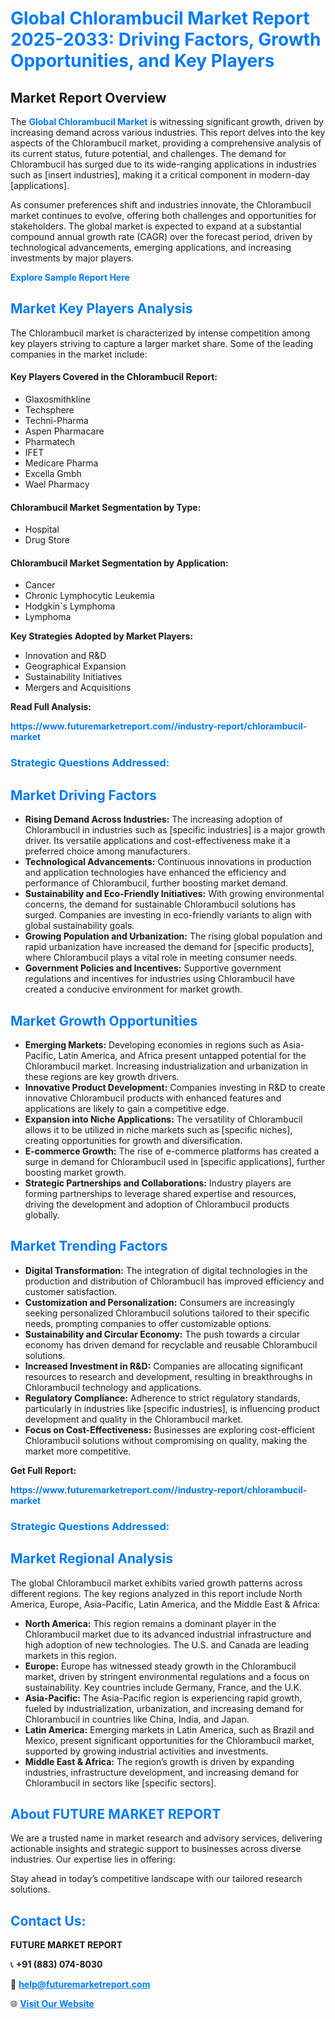 <h1 style="color: #007BFF;">Global Chlorambucil Market Report 2025-2033: Driving Factors, Growth Opportunities, and Key Players</h1>

<section id="overview">
<h2>Market Report Overview</h2>
<p>The <a href="https://www.futuremarketreport.com//industry-report/chlorambucil-market" style="color: #007BFF; text-decoration: none;"><strong>Global Chlorambucil Market</strong></a> is witnessing significant growth, driven by increasing demand across various industries. This report delves into the key aspects of the Chlorambucil market, providing a comprehensive analysis of its current status, future potential, and challenges. The demand for Chlorambucil has surged due to its wide-ranging applications in industries such as [insert industries], making it a critical component in modern-day [applications].</p>
<p>As consumer preferences shift and industries innovate, the Chlorambucil market continues to evolve, offering both challenges and opportunities for stakeholders. The global market is expected to expand at a substantial compound annual growth rate (CAGR) over the forecast period, driven by technological advancements, emerging applications, and increasing investments by major players.</p>
</section>

<section id="overview">
<p><a href="https://www.futuremarketreport.com//request-sample/reportId=77862" style="color: #007BFF; text-decoration: none;"><strong>Explore Sample Report Here</strong></a></p>
</section>

<section id="key-players">
<h2 style="color: #007BFF;">Market Key Players Analysis</h2>
<p>The Chlorambucil market is characterized by intense competition among key players striving to capture a larger market share. Some of the leading companies in the market include:</p>
<h4>Key Players Covered in the Chlorambucil Report:</h4>
<ul><li>Glaxosmithkline</li><li>Techsphere</li><li>Techni-Pharma</li><li>Aspen Pharmacare</li><li>Pharmatech</li><li>IFET</li><li>Medicare Pharma</li><li>Excella Gmbh</li><li>Wael Pharmacy</li></ul>
<h4>Chlorambucil Market Segmentation by Type:</h4>
<ul><li>Hospital</li><li>Drug Store</li></ul>

<h4>Chlorambucil Market Segmentation by Application:</h4>
<ul><li>Cancer</li><li>Chronic Lymphocytic Leukemia</li><li>Hodgkin`s Lymphoma</li><li>Lymphoma</li></ul>
<p><strong>Key Strategies Adopted by Market Players:</strong></p>
<ul>
<li>Innovation and R&D</li>
<li>Geographical Expansion</li>
<li>Sustainability Initiatives</li>
<li>Mergers and Acquisitions</li>
</ul>
</section>

<section>
<p><strong>Read Full Analysis: </strong></p><a href="https://www.futuremarketreport.com//industry-report/chlorambucil-market" style="color: #007BFF; text-decoration: none;"><strong>https://www.futuremarketreport.com//industry-report/chlorambucil-market</strong></a>
<h3 style="color: #007BFF;">Strategic Questions Addressed:</h3>
</section>

<section id="driving-factors">
<h2 style="color: #007BFF;">Market Driving Factors</h2>
<ul>
<li><strong>Rising Demand Across Industries:</strong> The increasing adoption of Chlorambucil in industries such as [specific industries] is a major growth driver. Its versatile applications and cost-effectiveness make it a preferred choice among manufacturers.</li>
<li><strong>Technological Advancements:</strong> Continuous innovations in production and application technologies have enhanced the efficiency and performance of Chlorambucil, further boosting market demand.</li>
<li><strong>Sustainability and Eco-Friendly Initiatives:</strong> With growing environmental concerns, the demand for sustainable Chlorambucil solutions has surged. Companies are investing in eco-friendly variants to align with global sustainability goals.</li>
<li><strong>Growing Population and Urbanization:</strong> The rising global population and rapid urbanization have increased the demand for [specific products], where Chlorambucil plays a vital role in meeting consumer needs.</li>
<li><strong>Government Policies and Incentives:</strong> Supportive government regulations and incentives for industries using Chlorambucil have created a conducive environment for market growth.</li>
</ul>
</section>

<section id="growth-opportunities">
<h2 style="color: #007BFF;">Market Growth Opportunities</h2>
<ul>
<li><strong>Emerging Markets:</strong> Developing economies in regions such as Asia-Pacific, Latin America, and Africa present untapped potential for the Chlorambucil market. Increasing industrialization and urbanization in these regions are key growth drivers.</li>
<li><strong>Innovative Product Development:</strong> Companies investing in R&D to create innovative Chlorambucil products with enhanced features and applications are likely to gain a competitive edge.</li>
<li><strong>Expansion into Niche Applications:</strong> The versatility of Chlorambucil allows it to be utilized in niche markets such as [specific niches], creating opportunities for growth and diversification.</li>
<li><strong>E-commerce Growth:</strong> The rise of e-commerce platforms has created a surge in demand for Chlorambucil used in [specific applications], further boosting market growth.</li>
<li><strong>Strategic Partnerships and Collaborations:</strong> Industry players are forming partnerships to leverage shared expertise and resources, driving the development and adoption of Chlorambucil products globally.</li>
</ul>
</section>

<section id="trending-factors">
<h2 style="color: #007BFF;">Market Trending Factors</h2>
<ul>
<li><strong>Digital Transformation:</strong> The integration of digital technologies in the production and distribution of Chlorambucil has improved efficiency and customer satisfaction.</li>
<li><strong>Customization and Personalization:</strong> Consumers are increasingly seeking personalized Chlorambucil solutions tailored to their specific needs, prompting companies to offer customizable options.</li>
<li><strong>Sustainability and Circular Economy:</strong> The push towards a circular economy has driven demand for recyclable and reusable Chlorambucil solutions.</li>
<li><strong>Increased Investment in R&D:</strong> Companies are allocating significant resources to research and development, resulting in breakthroughs in Chlorambucil technology and applications.</li>
<li><strong>Regulatory Compliance:</strong> Adherence to strict regulatory standards, particularly in industries like [specific industries], is influencing product development and quality in the Chlorambucil market.</li>
<li><strong>Focus on Cost-Effectiveness:</strong> Businesses are exploring cost-efficient Chlorambucil solutions without compromising on quality, making the market more competitive.</li>
</ul>
</section>

<section>
<p><strong>Get Full Report: </strong></p><a href="https://www.futuremarketreport.com//industry-report/chlorambucil-market" style="color: #007BFF; text-decoration: none;"><strong>https://www.futuremarketreport.com//industry-report/chlorambucil-market</strong></a>
<h3 style="color: #007BFF;">Strategic Questions Addressed:</h3>
</section>


<section id="regional-analysis">
<h2 style="color: #007BFF;">Market Regional Analysis</h2>
<p>The global Chlorambucil market exhibits varied growth patterns across different regions. The key regions analyzed in this report include North America, Europe, Asia-Pacific, Latin America, and the Middle East & Africa:</p>
<ul>
<li><strong>North America:</strong> This region remains a dominant player in the Chlorambucil market due to its advanced industrial infrastructure and high adoption of new technologies. The U.S. and Canada are leading markets in this region.</li>
<li><strong>Europe:</strong> Europe has witnessed steady growth in the Chlorambucil market, driven by stringent environmental regulations and a focus on sustainability. Key countries include Germany, France, and the U.K.</li>
<li><strong>Asia-Pacific:</strong> The Asia-Pacific region is experiencing rapid growth, fueled by industrialization, urbanization, and increasing demand for Chlorambucil in countries like China, India, and Japan.</li>
<li><strong>Latin America:</strong> Emerging markets in Latin America, such as Brazil and Mexico, present significant opportunities for the Chlorambucil market, supported by growing industrial activities and investments.</li>
<li><strong>Middle East & Africa:</strong> The region’s growth is driven by expanding industries, infrastructure development, and increasing demand for Chlorambucil in sectors like [specific sectors].</li>
</ul>
</section>

<footer>
<h2 style="color: #007BFF;">About FUTURE MARKET REPORT</h2>
<p>We are a trusted name in market research and advisory services, delivering actionable insights and strategic support to businesses across diverse industries. Our expertise lies in offering:</p>

<p>Stay ahead in today’s competitive landscape with our tailored research solutions.</p>

<h2 style="color: #007BFF;">Contact Us:</h2>
<p><strong>FUTURE MARKET REPORT</strong></p>
<p>📞 <strong>+91 (883) 074-8030</strong></p>
<p>📧 <strong><a href="mailto:help@futuremarketreport.com" style="color: #007BFF;">help@futuremarketreport.com</a></strong></p>
<p>🌐 <strong><a href="https://www.futuremarketreport.com/" style="color: #007BFF;">Visit Our Website</a></strong></p>
</footer>